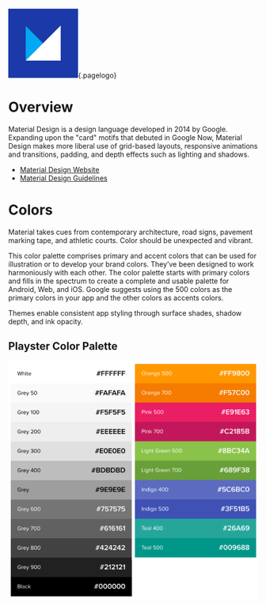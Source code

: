 <!-- TITLE: Material Design -->
<!-- SUBTITLE: A design language developed by Google, used at Playster. -->
![Material Design Logo](/uploads/logos/material-design-logo.png "Material Design Logo"){.pagelogo}

# Overview
Material Design is a design language developed in 2014 by Google. Expanding upon the "card" motifs that debuted in Google Now, Material Design makes more liberal use of grid-based layouts, responsive animations and transitions, padding, and depth effects such as lighting and shadows.

- [Material Design Website](https://material.io/)
- [Material Design Guidelines](https://material.io/guidelines/)
# Colors
Material takes cues from contemporary architecture, road signs, pavement marking tape, and athletic courts. Color should be unexpected and vibrant.

This color palette comprises primary and accent colors that can be used for illustration or to develop your brand colors. They’ve been designed to work harmoniously with each other. The color palette starts with primary colors and fills in the spectrum to create a complete and usable palette for Android, Web, and iOS. Google suggests using the 500 colors as the primary colors in your app and the other colors as accents colors.

Themes enable consistent app styling through surface shades, shadow depth, and ink opacity.

## Playster Color Palette

![Md Playster Colors](/uploads/diagrams/md-playster-colors.png "Md Playster Colors")
